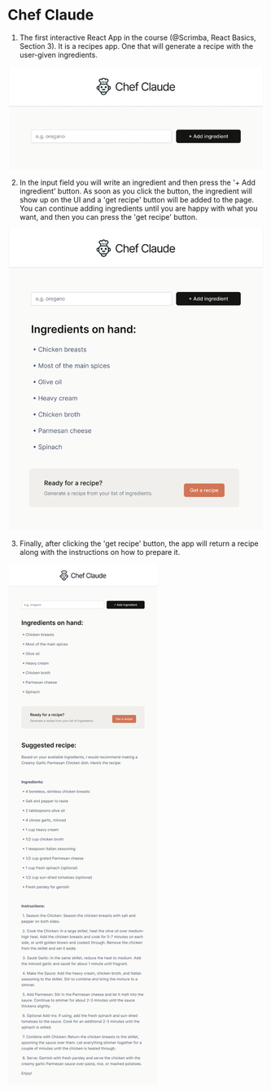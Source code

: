 # Chef Claude

1. The first interactive React App in the course (@Scrimba, React Basics, Section 3).
It is a recipes app. One that will generate a recipe with the user-given ingredients.

![This is how the app will look like on first load.](src\assets\images\app-phase1.png)

2. In the input field you will write an ingredient and then press the '+ Add ingredient' button. As soon as you click the button, the ingredient will show up on the UI and a 'get recipe' button will be added to the page. You can continue adding ingredients until you are happy with what you want, and then you can press the 'get recipe' button.

![This is how the app will look like after you add the ingredients](src\assets\images\app-phase2.png)

3. Finally, after clicking the 'get recipe' button, the app will return a recipe along with the instructions on how to prepare it.

![This is hwo the app will look like after it genrates the recipe](src\assets\images\app-phase3.png)
